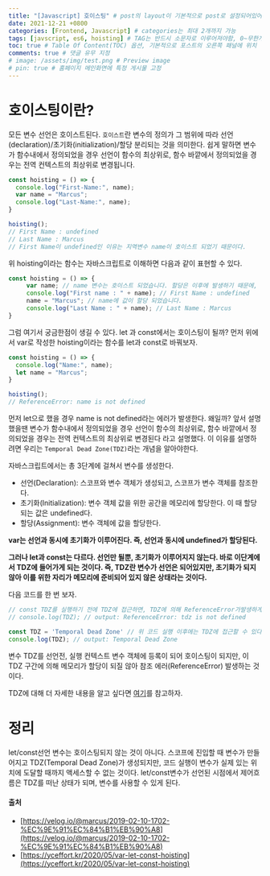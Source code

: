 ```yaml
---
title: "[Javascript] 호이스팅" # post의 layout이 기본적으로 post로 설정되어있어서 Front Matter에 따로 layout변수를 만들어 주지 않아도 됨
date: 2021-12-21 +0800
categories: [Frontend, Javascript] # categories는 최대 2개까지 가능
tags: [javscript, es6, hoisting] # TAG는 반드시 소문자로 이루어져야함, 0~무한개까지 지정 가능
toc: true # Table Of Content(TOC) 옵션, 기본적으로 포스트의 오른쪽 패널에 위치
comments: true # 댓글 유무 지정
# image: /assets/img/test.png # Preview image
# pin: true # 홈페이지 메인화면에 특정 게시물 고정
---
```


# 호이스팅이란?
모든 변수 선언은 호이스트된다. `호이스트`란 변수의 정의가 그 범위에 따라 선언(declaration)/초기화(initialization)/할당 분리되는 것을 의미한다.
쉽게 말하면 변수가 함수내에서 정의되었을 경우 선언이 함수의 최상위로, 함수 바깥에서 정의되었을 경우는 전역 컨텍스트의 최상위로 변경됩니다.

```javascript
const hoisting = () => {
  console.log("First-Name:", name);
  var name = "Marcus";
  console.log("Last-Name:", name);
}

hoisting();
// First Name : undefined
// Last Name : Marcus
// First Name이 undefined인 이유는 지역변수 name이 호이스트 되었기 때문이다.
```

위 hoisting이라는 함수는 자바스크립트로 이해하면 다음과 같이 표현할 수 있다.

```javascript
const hoisting = () => {
     var name; // name 변수는 호이스트 되었습니다. 할당은 이후에 발생하기 때문에, 이 시점에 name의 값은 undefined 입니다.
     console.log("First name : " + name); // First Name : undefined
     name = "Marcus"; // name에 값이 할당 되었습니다.
     console.log("Last Name : " + name); // Last Name : Marcus
}
```

그럼 여기서 궁금한점이 생길 수 있다. let 과 const에서는 호이스팅이 될까? 먼저 위에서 var로 작성한 hoisting이라는 함수를 let과 const로 바꿔보자.

```javascript
const hoisting = () => {
  console.log("Name:", name);
  let name = "Marcus";
}

hoisting();
// ReferenceError: name is not defined
```

먼저 let으로 했을 경우 name is not defined라는 에러가 발생한다. 왜일까? 앞서 설명했을땐 변수가 함수내에서 정의되었을 경우 선언이 함수의 최상위로, 함수 바깥에서 정의되었을 경우는 전역 컨텍스트의 최상위로 변경된다 라고 설명했다. 이 이유를 설명하려면 우리는 `Temporal Dead Zone(TDZ)`라는 개념을 알아야한다.

자바스크립트에서는 총 3단계에 걸쳐서 변수를 생성한다.

- 선언(Declaration): 스코프와 변수 객체가 생성되고, 스코프가 변수 객체를 참조한다.
- 초기화(Initialization): 변수 객체 값을 위한 공간을 메모리에 할당한다. 이 때 할당되는 값은 undefined다.
- 할당(Assignment): 변수 객체에 값을 할당한다.

<b>var는 선언과 동시에 초기화가 이루어진다. 즉, 선언과 동시에 undefined가 할당된다.</b>

<b>그러나 let과 const는 다르다. 선언만 될뿐, 초기화가 이루어지지 않는다. 바로 이단계에서 TDZ에 들어가게 되는 것이다. 즉, TDZ란 변수가 선언은 되어있지만, 초기화가 되지 않아 이를 위한 자리가 메모리에 준비되어 있지 않은 상태라는 것이다.</b> 

다음 코드를 한 번 보자.

```javascript
// const TDZ를 실행하기 전에 TDZ에 접근하면, TDZ에 의해 ReferenceError가발생하게 된다.
// console.log(TDZ); // output: ReferenceError: tdz is not defined

const TDZ = 'Temporal Dead Zone' // 위 코드 실행 이후에는 TDZ에 접근할 수 있다.
console.log(TDZ); // output: Temporal Dead Zone
```

변수 TDZ를 선언전, 실행 컨텍스트 변수 객체에 등록이 되어 호이스팅이 되지만, 이 TDZ 구간에 의해 메모리가 할당이 되질 않아 참조 에러(ReferenceError) 발생하는 것이다.

TDZ에 대해 더 자세한 내용을 알고 싶다면 [여기](https://noogoonaa.tistory.com/78)를 참고하자.

# 정리
let/const선언 변수는 호이스팅되지 않는 것이 아니다. 스코프에 진입할 때 변수가 만들어지고 TDZ(Temporal Dead Zone)가 생성되지만, 코드 실행이 변수가 실제 있는 위치에 도달할 때까지 액세스할 수 없는 것이다. let/const변수가 선언된 시점에서 제어흐름은 TDZ를 떠난 상태가 되며, 변수를 사용할 수 있게 된다.

#### 출처
- [https://velog.io/@marcus/2019-02-10-1702-%EC%9E%91%EC%84%B1%EB%90%A8](https://velog.io/@marcus/2019-02-10-1702-%EC%9E%91%EC%84%B1%EB%90%A8)
- [https://yceffort.kr/2020/05/var-let-const-hoisting](https://yceffort.kr/2020/05/var-let-const-hoisting)